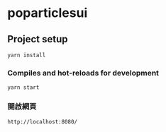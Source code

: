 # poparticlesui

## Project setup
```
yarn install
```

### Compiles and hot-reloads for development
```
yarn start
```

### 開啟網頁
```
http://localhost:8080/
```